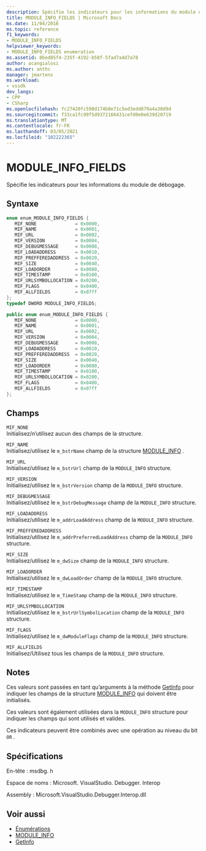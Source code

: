 ```yaml
---
description: Spécifie les indicateurs pour les informations du module de débogage.
title: MODULE_INFO_FIELDS | Microsoft Docs
ms.date: 11/04/2016
ms.topic: reference
f1_keywords:
- MODULE_INFO_FIELDS
helpviewer_keywords:
- MODULE_INFO_FIELDS enumeration
ms.assetid: 8bed85f4-235f-4192-b58f-5fad7a4d7a78
author: acangialosi
ms.author: anthc
manager: jmartens
ms.workload:
- vssdk
dev_langs:
- CPP
- CSharp
ms.openlocfilehash: fc27420fc598d174b8e71c5ed3edd879a4a30d9d
ms.sourcegitcommit: f33ca1fc99f5d9372166431cefd0e0e639d20719
ms.translationtype: MT
ms.contentlocale: fr-FR
ms.lasthandoff: 03/05/2021
ms.locfileid: "102222365"
---
```

# <a name="module_info_fields"></a>MODULE_INFO_FIELDS
Spécifie les indicateurs pour les informations du module de débogage.

## <a name="syntax"></a>Syntaxe

```cpp
enum enum_MODULE_INFO_FIELDS { 
   MIF_NONE              = 0x0000,
   MIF_NAME              = 0x0001,
   MIF_URL               = 0x0002,
   MIF_VERSION           = 0x0004,
   MIF_DEBUGMESSAGE      = 0x0008,
   MIF_LOADADDRESS       = 0x0010,
   MIF_PREFFEREDADDRESS  = 0x0020,
   MIF_SIZE              = 0x0040,
   MIF_LOADORDER         = 0x0080,
   MIF_TIMESTAMP         = 0x0100,
   MIF_URLSYMBOLLOCATION = 0x0200,
   MIF_FLAGS             = 0x0400,
   MIF_ALLFIELDS         = 0x07ff
};
typedef DWORD MODULE_INFO_FIELDS;
```

```csharp
public enum enum_MODULE_INFO_FIELDS { 
   MIF_NONE              = 0x0000,
   MIF_NAME              = 0x0001,
   MIF_URL               = 0x0002,
   MIF_VERSION           = 0x0004,
   MIF_DEBUGMESSAGE      = 0x0008,
   MIF_LOADADDRESS       = 0x0010,
   MIF_PREFFEREDADDRESS  = 0x0020,
   MIF_SIZE              = 0x0040,
   MIF_LOADORDER         = 0x0080,
   MIF_TIMESTAMP         = 0x0100,
   MIF_URLSYMBOLLOCATION = 0x0200,
   MIF_FLAGS             = 0x0400,
   MIF_ALLFIELDS         = 0x07ff
};
```

## <a name="fields"></a>Champs
 `MIF_NONE`\
 Initialisez/n’utilisez aucun des champs de la structure.

 `MIF_NAME`\
 Initialisez/utilisez le `m_bstrName` champ de la structure [MODULE_INFO](../../../extensibility/debugger/reference/module-info.md) .

 `MIF_URL`\
 Initialisez/utilisez le `m_bstrUrl` champ de la `MODULE_INFO` structure.

 `MIF_VERSION`\
 Initialisez/utilisez le `m_bstrVersion` champ de la `MODULE_INFO` structure.

 `MIF_DEBUGMESSAGE`\
 Initialisez/utilisez le `m_bstrDebugMessage` champ de la `MODULE_INFO` structure.

 `MIF_LOADADDRESS`\
 Initialisez/utilisez le `m_addrLoadAddress` champ de la `MODULE_INFO` structure.

 `MIF_PREFFEREDADDRESS`\
 Initialisez/utilisez le `m_addrPreferredLoadAddress` champ de la `MODULE_INFO` structure.

 `MIF_SIZE`\
 Initialisez/utilisez le `m_dwSize` champ de la `MODULE_INFO` structure.

 `MIF_LOADORDER`\
 Initialisez/utilisez le `m_dwLoadOrder` champ de la `MODULE_INFO` structure.

 `MIF_TIMESTAMP`\
 Initialisez/utilisez le `m_TimeStamp` champ de la `MODULE_INFO` structure.

 `MIF_URLSYMBOLLOCATION`\
 Initialisez/utilisez le `m_bstrUrlSymbolLocation` champ de la `MODULE_INFO` structure.

 `MIF_FLAGS`\
 Initialisez/utilisez le `m_dwModuleFlags` champ de la `MODULE_INFO` structure.

 `MIF_ALLFIELDS`\
 Initialisez/Utilisez tous les champs de la `MODULE_INFO` structure.

## <a name="remarks"></a>Notes
 Ces valeurs sont passées en tant qu’arguments à la méthode [GetInfo](../../../extensibility/debugger/reference/idebugmodule2-getinfo.md) pour indiquer les champs de la structure [MODULE_INFO](../../../extensibility/debugger/reference/module-info.md) qui doivent être initialisés.

 Ces valeurs sont également utilisées dans la `MODULE_INFO` structure pour indiquer les champs qui sont utilisés et valides.

 Ces indicateurs peuvent être combinés avec une opération au niveau du bit `OR` .

## <a name="requirements"></a>Spécifications
 En-tête : msdbg. h

 Espace de noms : Microsoft. VisualStudio. Debugger. Interop

 Assembly : Microsoft.VisualStudio.Debugger.Interop.dll

## <a name="see-also"></a>Voir aussi
- [Énumérations](../../../extensibility/debugger/reference/enumerations-visual-studio-debugging.md)
- [MODULE_INFO](../../../extensibility/debugger/reference/module-info.md)
- [GetInfo](../../../extensibility/debugger/reference/idebugmodule2-getinfo.md)
